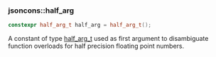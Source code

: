 ### jsoncons::half_arg

```c++
constexpr half_arg_t half_arg = half_arg_t();
```

A constant of type [half_arg_t](half_arg_t.md) used as first argument to disambiguate function
overloads for half precision floating point numbers.

